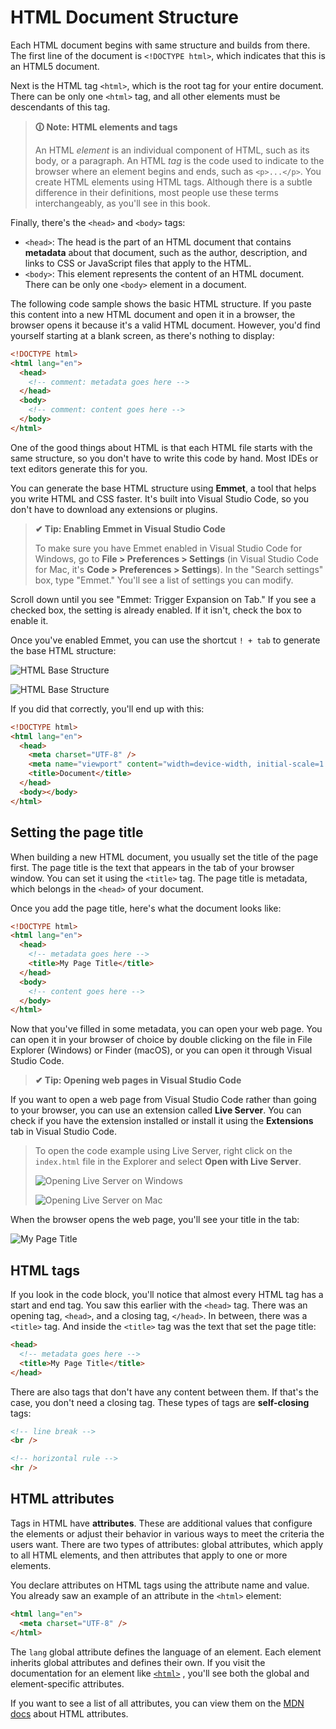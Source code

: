 # HTML Document Structure

Each HTML document begins with same structure and builds from there. The first line of the document is `<!DOCTYPE html>`, which indicates that this is an HTML5 document.

Next is the HTML tag `<html>`, which is the root tag for your entire document. There can be only one `<html>` tag, and all other elements must be descendants of this tag.

>**🛈 Note: HTML elements and tags**
>
>An HTML _element_ is an individual component of HTML, such as its body, or a paragraph. An HTML _tag_ is the code used to indicate to the browser where an element begins and ends, such as `<p>...</p>`. You create HTML elements using HTML tags. Although there is a subtle difference in their definitions, most people use these terms interchangeably, as you'll see in this book.

Finally, there's the `<head>` and `<body>` tags:

-   `<head>`: The head is the part of an HTML document that contains **metadata** about that document, such as the author, description, and links to CSS or JavaScript files that apply to the HTML.
-   `<body>`: This element represents the content of an HTML document. There can be only one `<body>` element in a document.

The following code sample shows the basic HTML structure. If you paste this content into a new HTML document and open it in a browser, the browser opens it because it's a valid HTML document. However, you'd find yourself starting at a blank screen, as there's nothing to display:

```html
<!DOCTYPE html>
<html lang="en">
  <head>
    <!-- comment: metadata goes here -->
  </head>
  <body>
    <!-- comment: content goes here -->
  </body>
</html>
```

One of the good things about HTML is that each HTML file starts with the same structure, so you don't have to write this code by hand. Most IDEs or text editors generate this for you.

You can generate the base HTML structure using **Emmet**, a tool that helps you write HTML and CSS faster. It's built into Visual Studio Code, so you don't have to download any extensions or plugins.

>**✔ Tip: Enabling Emmet in Visual Studio Code**
>
>To make sure you have Emmet enabled in Visual Studio Code for Windows, go to **File > Preferences > Settings** (in Visual Studio Code for Mac, it's **Code > Preferences > Settings**). In the "Search settings" box, type "Emmet." You'll see a list of settings you can modify.

Scroll down until you see "Emmet: Trigger Expansion on Tab." If you see a checked box, the setting is already enabled. If it isn't, check the box to enable it.

Once you've enabled Emmet, you can use the shortcut `! + tab` to generate the base HTML structure:

![HTML Base Structure](https://user-images.githubusercontent.com/94882786/176080374-737561d9-06d0-4e18-890c-4eaea213b7a6.gif)

![HTML Base Structure](https://user-images.githubusercontent.com/94882786/176080398-a4faaef0-ca47-4012-a762-63817be8df98.gif)

If you did that correctly, you'll end up with this:

```html
<!DOCTYPE html>
<html lang="en">
  <head>
    <meta charset="UTF-8" />
    <meta name="viewport" content="width=device-width, initial-scale=1.0" />
    <title>Document</title>
  </head>
  <body></body>
</html>
```

## Setting the page title

When building a new HTML document, you usually set the title of the page first. The page title is the text that appears in the tab of your browser window. You can set it using the `<title>` tag. The page title is metadata, which belongs in the `<head>` of your document.

Once you add the page title, here's what the document looks like:

```html
<!DOCTYPE html>
<html lang="en">
  <head>
    <!-- metadata goes here -->
    <title>My Page Title</title>
  </head>
  <body>
    <!-- content goes here -->
  </body>
</html>
```

Now that you've filled in some metadata, you can open your web page. You can open it in your browser of choice by double clicking on the file in File Explorer (Windows) or Finder (macOS), or you can open it through Visual Studio Code.

>**✔ Tip: Opening web pages in Visual Studio Code**
>
If you want to open a web page from Visual Studio Code rather than going to your browser, you can use an extension called **Live Server**. You can check if you have the extension installed or install it using the **Extensions** tab in Visual Studio Code.
>
>To open the code example using Live Server, right click on the `index.html` file in the Explorer and select **Open with Live Server**.
>
>![Opening Live Server on Windows](https://user-images.githubusercontent.com/94882786/176080516-09c89f56-1292-4c88-ad19-2e5caa6e5743.gif)
>
>![Opening Live Server on Mac](https://user-images.githubusercontent.com/94882786/176080549-ec33270f-668c-4cdf-bebb-7d63e0c79bac.gif)


When the browser opens the web page, you'll see your title in the tab:

![My Page Title](https://user-images.githubusercontent.com/94882786/176080577-35136c37-3313-4343-b41d-c8f0cbe6442a.png)

## HTML tags

If you look in the code block, you'll notice that almost every HTML tag has a start and end tag. You saw this earlier with the `<head>` tag. There was an opening tag, `<head>`, and a closing tag, `</head>`. In between, there was a `<title>` tag. And inside the `<title>` tag was the text that set the page title:

```html
<head>
  <!-- metadata goes here -->
  <title>My Page Title</title>
</head>
```

There are also tags that don't have any content between them. If that's the case, you don't need a closing tag. These types of tags are **self-closing** tags:

```html
<!-- line break -->
<br />

<!-- horizontal rule -->
<hr />
```

## HTML attributes

Tags in HTML have **attributes**. These are additional values that configure the elements or adjust their behavior in various ways to meet the criteria the users want. There are two types of attributes: global attributes, which apply to all HTML elements, and then attributes that apply to one or more elements.

You declare attributes on HTML tags using the attribute name and value. You already saw an example of an attribute in the `<html>` element:

```html
<html lang="en">
  <meta charset="UTF-8" />
</html>
```

The `lang` global attribute defines the language of an element. Each element inherits global attributes and defines their own. If you visit the documentation for an element like [`<html>`](https://developer.mozilla.org/en-US/docs/Web/HTML/Element/html) , you'll see both the global and element-specific attributes.

If you want to see a list of all attributes, you can view them on the [MDN docs](https://developer.mozilla.org/en-US/docs/Web/HTML/Attributes) about HTML attributes.

